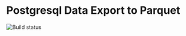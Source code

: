 # Postgresql Data Export to Parquet

![Build status](https://github.com/rayyildiz/spark-pg-export/workflows/build/badge.svg)
